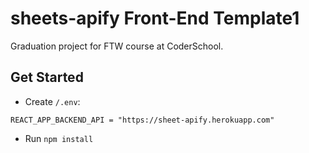 # sheets-apify Front-End Template1

Graduation project for FTW course at CoderSchool.

## Get Started

- Create `/.env`:

```
REACT_APP_BACKEND_API = "https://sheet-apify.herokuapp.com"

```

- Run `npm install`

